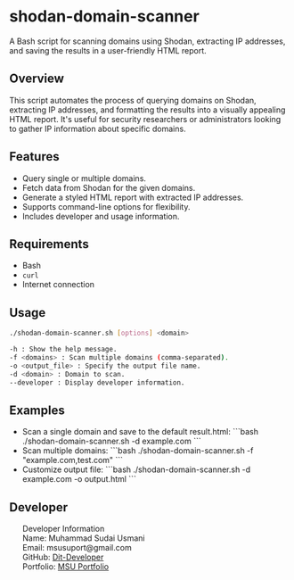 # shodan-domain-scanner
A Bash script for scanning domains using Shodan, extracting IP addresses, and saving the results in a user-friendly HTML report.

## Overview
This script automates the process of querying domains on Shodan, extracting IP addresses, and formatting the results into a visually appealing HTML report. It's useful for security researchers or administrators looking to gather IP information about specific domains.

## Features
- Query single or multiple domains.
- Fetch data from Shodan for the given domains.
- Generate a styled HTML report with extracted IP addresses.
- Supports command-line options for flexibility.
- Includes developer and usage information.

## Requirements
- Bash
- `curl`
- Internet connection

## Usage
```bash
./shodan-domain-scanner.sh [options] <domain>
```
```bash 
-h : Show the help message.
-f <domains> : Scan multiple domains (comma-separated).
-o <output_file> : Specify the output file name.
-d <domain> : Domain to scan.
--developer : Display developer information.
```

## Examples
<ul>
  <li>
    Scan a single domain and save to the default result.html:
    ```bash
    ./shodan-domain-scanner.sh -d example.com
    ```
  </li>
  <li>
    Scan multiple domains:
    ```bash
    ./shodan-domain-scanner.sh -f "example.com,test.com"
    ```
  </li>
  <li>
    Customize output file:
    ```bash
    ./shodan-domain-scanner.sh -d example.com -o output.html
    ```
  </li>
</ul>


## Developer
<ul>
  Developer Information <br>
  Name: Muhammad Sudai Usmani  <br>
  Email: msusuport@gmail.com  <br>
  GitHub: <a href="https://github.com/Dit-Developers">Dit-Developer</a>  <br>
  Portfolio: <a href="https://msu-portfolio.vercel.app">MSU Portfolio</a> <br>
</ul>

